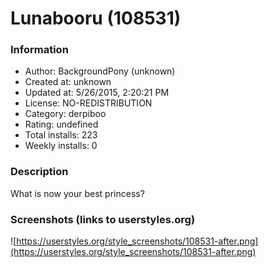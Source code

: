 # Lunabooru (108531)

### Information
- Author: BackgroundPony (unknown)
- Created at: unknown
- Updated at: 5/26/2015, 2:20:21 PM
- License: NO-REDISTRIBUTION
- Category: derpiboo
- Rating: undefined
- Total installs: 223
- Weekly installs: 0


### Description
What is now your best princess?


### Screenshots (links to userstyles.org)
![https://userstyles.org/style_screenshots/108531-after.png](https://userstyles.org/style_screenshots/108531-after.png)


